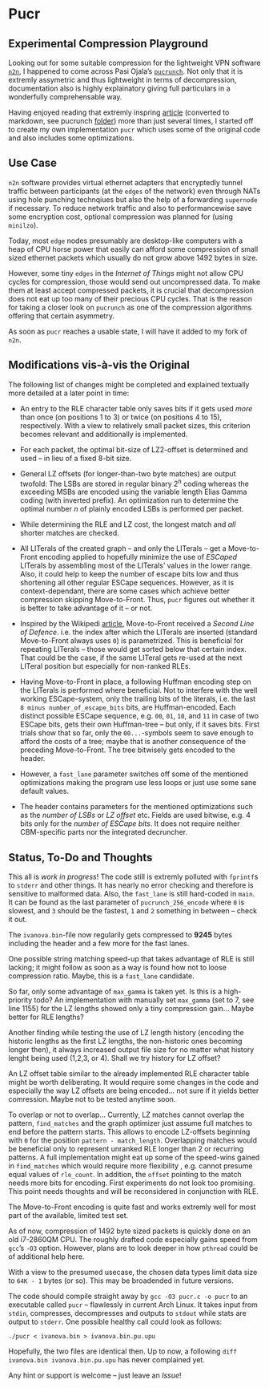 # Pucr 

## Experimental Compression Playground

Looking out for some suitable compression for the lightweight VPN software [`n2n`](https://github.com/ntop/n2n), I happened to come across Pasi Ojala’s [`pucrunch`](http://a1bert.kapsi.fi/Dev/pucrunch/). Not only that it is extremly assymetric and thus lightweight in terms of decompression, documentation also is highly explainatory giving full particulars in a wonderfully comprehensable way.

Having enjoyed reading that extremly inspring [article](https://github.com/Logan007/Pucr/blob/master/pucrunch/README.md) (converted to markdown, see pucrunch [folder](https://github.com/Logan007/Pucr/tree/master/pucrunch)) more than just several times, I started off to create my own implementation `pucr` which uses some of the original code and also includes some optimizations.

## Use Case

`n2n` software provides virtual ethernet adapters that encryptedly tunnel traffic between participants (at the `edges` of the network) even through NATs using hole punching technqiues but also the help of a forwarding `supernode` if necessary. To reduce network traffic and also to performancewise save some encryption cost, optional compression was planned for (using `minilzo`).

Today, most `edge` nodes presumably are desktop-like computers with a heap of CPU horse power that easily can afford some compression of small sized ethernet packets which usually do not grow above 1492 bytes in size.

However, some tiny `edges` in the _Internet of Things_ might not allow CPU cycles for compression, those would send out uncompressed data. To make them at least accept compressed packets, it is crucial that decompression does not eat up too many of their precious CPU cycles. That is the reason for taking a closer look on `pucrunch` as one of the compression algorithms offering that certain asymmetry.

As soon as `pucr` reaches a usable state, I will have it added to my fork of `n2n`.

## Modifications vis-à-vis the Original

The following list of changes might be completed and explained textually more detailed at a later point in time:

- An entry to the RLE character table only saves bits if it gets used _more_ than once (on positions 1 to 3) or twice (on positions 4 to 15), respectively. With a view to relatively small packet sizes, this criterion becomes relevant and additionally is implemented.

- For each packet, the optimal bit-size of LZ2-offset is determined and used – in lieu of a fixed 8-bit size.

- General LZ offsets (for longer-than-two byte matches) are output twofold: The LSBs are stored in regular binary 2<sup>n</sup> coding whereas the exceeding MSBs are encoded using the variable length Elias Gamma coding (with inverted prefix). An optimization run to determine the optimal number _n_ of plainly encoded LSBs is performed per packet.

- While determining the RLE and LZ cost, the longest match and _all_ shorter matches are checked.

- All LITerals of the created graph – and only the LITerals – get a Move-to-Front encoding applied to hopefully minimize the use of _ESCaped_ LITerals by assembling most of the LITerals’ values in the lower range. Also, it could help to keep the number of escape bits low and thus shortening all other regular ESCape sequences. However, as it is context-dependant, there are some cases which achieve better compression skipping Move-to-Front. Thus, `pucr` figures out whether it is better to take advantage of it – or not.

- Inspired by the Wikipedi [article](https://en.wikipedia.org/wiki/Move-to-front_transform#Example), Move-to-Front received a _Second Line of Defence_. i.e. the index after which the LITerals are inserted (standard Move-to-Front always uses `0`) is parametrized. This is beneficial for repeating LITerals – those would get sorted below that certain index. That could be the case, if the same LITeral gets re-used at the next LITeral position but especially for non-ranked RLEs.

- Having Move-to-Front in place, a following Huffman encoding step on the LITerals is performed where beneficial. Not to interfere with the well working ESCape-system, only the trailing bits of the literals, i.e. the last `8 minus number_of_escape_bits` bits, are Huffman-encoded. Each distinct possible ESCape sequence, e.g. `00`, `01`, `10`, and `11` in case of two ESCape bits, gets their own Huffman-tree – but only, if it saves bits. First trials show that so far, only the `00...`-symbols seem to save enough to afford the costs of a tree; maybe that is another consequence of the preceding Move-to-Front. The tree bitwisely gets encoded to the header.

- However, a `fast_lane` parameter switches off some of the mentioned optimizations making the program use less loops or just use some sane default values. 

- The header contains parameters for the mentioned optimizations such as the _number of LSBs_ or _LZ offset_ etc. Fields are used bitwise, e.g. 4 bits only for the _number of ESCape bits_. It does not require neither CBM-specific parts nor the integrated decruncher.

## Status, To-Do and Thoughts

This all is _work in progress_! The code still is extremly polluted with `fprintf`s to `stderr` and other things. It has nearly no error checking and therefore is sensitive to malformed data. Also, the `fast_lane` is still hard-coded in  `main`. It can be found as the last parameter of `pucrunch_256_encode` where `0` is slowest, and `3` should be the fastest, `1` and `2` something in between – check it out.

The `ivanova.bin`-file now regularily gets compressed to __9245__ bytes including the header and a few more for the fast lanes.

One possible string matching speed-up that takes advantage of RLE is still lacking; it might follow as soon as a way is found how not to loose compression ratio. Maybe, this is a `fast_lane` candidate.

So far, only some advantage of `max_gamma` is taken yet. Is this is a high-priority todo? An implementation with manually set `max_gamma` (set to 7, see line 1155) for the LZ lengths showed only a tiny compression gain... Maybe better for RLE lengths?

Another finding while testing the use of LZ length history (encoding the historic lengths as the first LZ lengths, the non-historic ones becoming longer then), it always increased output file size for no matter what history lenght being used (1,2,3, or 4). Shall we try history for LZ offset?

An LZ offset table similar to the already implemented RLE character table might be worth deliberating. It would require some changes in the code and especially the way LZ offsets are being encoded... not sure if it yields better comression. Maybe not to be tested anytime soon.

To overlap or not to overlap... Currently, LZ matches cannot overlap the pattern, `find_matches` and the graph optimizer just assume full matches to end before the pattern starts. This allows to encode LZ-offsets beginning with `0` for the position `pattern - match_length`. Overlapping matches would be beneficial only to represent unranked RLE longer than 2 or recurring patterns. A full implementation might eat up some of the speed-wins gained in `find_matches` which would require more flexibility , e.g. cannot presume equal values of `rle_count`. In addition, the `offset` pointing to the match needs more bits for encoding. First experiments do not look too promising. This point needs thoughts and will be reconsidered in conjunction with RLE.

The Move-to-Front encoding is quite fast and works extremly well for most part of the available, limited test set.

As of now, compression of 1492 byte sized packets is quickly done on an old i7-2860QM CPU. The roughly drafted code especially gains speed from `gcc`’s `-O3` option. However, plans are to look deeper in how `pthread` could be of additional help here.

With a view to the presumed usecase, the chosen data types limit data size to `64K - 1` bytes (or so). This may be broadended in future versions.

The code should compile straight away by `gcc -O3 pucr.c -o pucr` to an executable called `pucr` – flawlessly in current Arch Linux. It takes input from `stdin`, compresses, decompresses and outputs to `stdout` while stats are output to `stderr`. One possible healthy call could look as follows:

``./pucr < ivanova.bin > ivanova.bin.pu.upu``

Hopefully, the two files are identical then. Up to now, a following `diff ivanova.bin ivanova.bin.pu.upu` has never complained yet.

Any hint or support is welcome – just leave an _Issue_!
